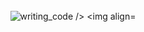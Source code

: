 #

<div align="center">
  <img align="center" src="https://github.com/tuyojr/pythonUdacity/blob/main/exercises/writing_code.gif" alt="writing_code />
  <img align="center" src="https://github.com/tuyojr/pythonUdacity/blob/main/exercises/working_code.gif" alt="working_code" />
</div>
